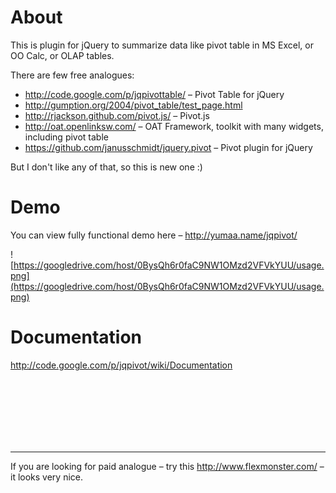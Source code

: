 # About #

This is plugin for jQuery to summarize data like pivot table in MS Excel, or OO Calc, or OLAP tables.

There are few free analogues:

  * http://code.google.com/p/jqpivottable/ – Pivot Table for jQuery
  * http://gumption.org/2004/pivot_table/test_page.html
  * http://rjackson.github.com/pivot.js/ – Pivot.js
  * http://oat.openlinksw.com/ ­– OAT Framework, toolkit with many widgets, including pivot table
  * https://github.com/janusschmidt/jquery.pivot – Pivot plugin for jQuery

But I don't like any of that, so this is new one :)

# Demo #

You can view fully functional demo here ­– http://yumaa.name/jqpivot/

![https://googledrive.com/host/0BysQh6r0faC9NW1OMzd2VFVkYUU/usage.png](https://googledrive.com/host/0BysQh6r0faC9NW1OMzd2VFVkYUU/usage.png)

# Documentation #

http://code.google.com/p/jqpivot/wiki/Documentation

<br><br><br><br><br><br>
<hr />

If you are looking for paid analogue ­– try this <a href='http://www.flexmonster.com/'>http://www.flexmonster.com/</a> – it looks very nice.